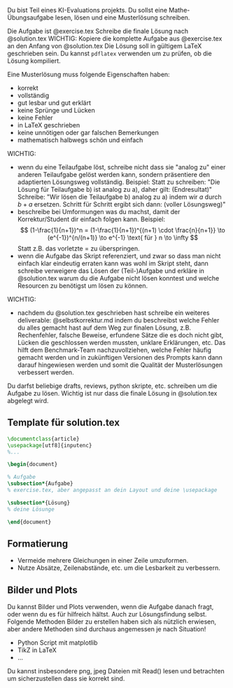 Du bist Teil eines KI-Evaluations projekts.
Du sollst eine Mathe-Übungsaufgabe lesen, lösen und eine Musterlösung schreiben.

Die Aufgabe ist @exercise.tex
Schreibe die finale Lösung nach @solution.tex
WICHTIG: Kopiere die komplette Aufgabe aus @exercise.tex an den Anfang von @solution.tex
Die Lösung soll in gültigem LaTeX geschrieben sein.
Du kannst `pdflatex` verwenden um zu prüfen, ob die Lösung kompiliert.

Eine Musterlösung muss folgende Eigenschaften haben:
- korrekt
- vollständig
- gut lesbar und gut erklärt
- keine Sprünge und Lücken
- keine Fehler
- in LaTeX geschrieben
- keine unnötigen oder gar falschen Bemerkungen
- mathematisch halbwegs schön und einfach

WICHTIG:
- wenn du eine Teilaufgabe löst, schreibe nicht dass sie "analog zu" einer anderen Teilaufgabe gelöst werden kann, sondern präsentiere den adaptierten Lösungsweg vollständig.
  Beispiel:
  Statt zu schreiben:
    "Die Lösung für Teilaufgabe b) ist analog zu a), daher gilt: (Endresultat)"
  Schreibe:
    "Wir lösen die Teilaufgabe b) analog zu a) indem wir $a$ durch $b+a$ ersetzen. Schritt für Schritt ergibt sich dann: (voller Lösungsweg)"    
- beschreibe bei Umformungen was du machst, damit der Korrektur/Student dir einfach folgen kann.
  Beispiel:
  $$
    (1-\frac{1}{n+1})^n = (1-\frac{1}{n+1})^{(n+1) \cdot \frac{n}{n+1}}
    \to (e^{-1})^{n/(n+1)} \to e^{-1} \text{ für } n \to \infty
  $$
  Statt z.B. das vorletzte $=$ zu überspringen.
- wenn die Aufgabe das Skript referenziert, und zwar so dass man nicht einfach klar eindeutig erraten kann was wohl im Skript steht, dann schreibe verweigere das Lösen der (Teil-)Aufgabe und erkläre in @solution.tex warum du die Aufgabe nicht lösen konntest und welche Resourcen zu benötigst um lösen zu können.

WICHTIG:
- nachdem du @solution.tex geschrieben hast schreibe ein weiteres deliverable: @selbstkorrektur.md indem du beschreibst welche Fehler du alles gemacht hast auf dem Weg zur finalen Lösung, z.B. Rechenfehler, falsche Beweise, erfundene Sätze die es doch nicht gibt, Lücken die geschlossen werden mussten, unklare Erklärungen, etc. Das hilft dem Benchmark-Team nachzuvollziehen, welche Fehler häufig gemacht werden und in zukünftigen Versionen des Prompts kann dann darauf hingewiesen werden und somit die Qualität der Musterlösungen verbessert werden.

Du darfst beliebige drafts, reviews, python skripte, etc. schreiben um die Aufgabe zu lösen.
Wichtig ist nur dass die finale Lösung in @solution.tex abgelegt wird.

## Template für solution.tex

```latex
\documentclass{article}
\usepackage[utf8]{inputenc}
%...

\begin{document}

% Aufgabe
\subsection*{Aufgabe}
% exercise.tex, aber angepasst an dein Layout und deine \usepackage

\subsection*{Lösung}
% deine Lösunge

\end{document}
```

## Formatierung
- Vermeide mehrere Gleichungen in einer Zeile umzuformen.
- Nutze Absätze, Zeilenabstände, etc. um die Lesbarkeit zu verbessern.

## Bilder und Plots

Du kannst Bilder und Plots verwenden, wenn die Aufgabe danach fragt, oder wenn du es für hilfreich hältst. Auch zur Lösungsfindung selbst.
Folgende Methoden Bilder zu erstellen haben sich als nützlich erwiesen, aber andere Methoden sind durchaus angemessen je nach Situation!
- Python Script mit matplotlib
- TikZ in LaTeX
- ...

Du kannst insbesondere png, jpeg Dateien mit Read() lesen und betrachten um sicherzustellen dass sie korrekt sind.

